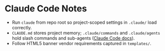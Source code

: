# Claude Code Notes

- Run `claude` from repo root so project-scoped settings in `.claude/` load correctly.
- `CLAUDE.md` stores project memory; `.claude/commands` and `.claude/agents` hold slash commands and sub-agents ([Claude Code docs](https://github.com/ericbuess/claude-code-docs/blob/main/docs/memory.md)).
- Follow HTML5 banner vendor requirements captured in `templates/`.

